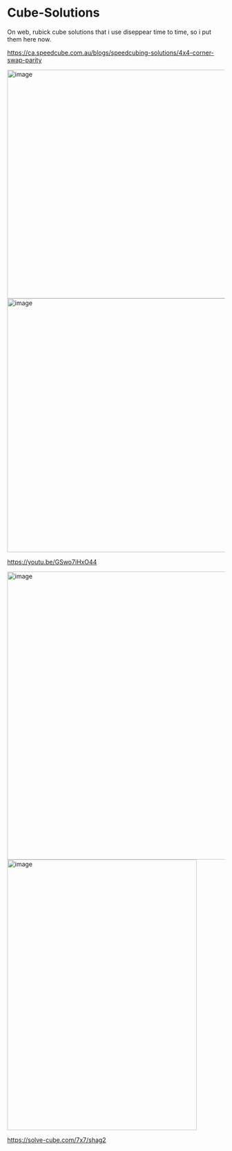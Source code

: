 # Cube-Solutions
On web, rubick cube solutions that i use diseppear time to time, so i put them here now.

https://ca.speedcube.com.au/blogs/speedcubing-solutions/4x4-corner-swap-parity

<img width="694" height="529" alt="image" src="https://github.com/user-attachments/assets/d04e6ae0-b4bd-43ee-836b-d5b7311f75f3" />

<img width="671" height="587" alt="image" src="https://github.com/user-attachments/assets/9fe09a0a-3504-49cc-aeca-d48d65111d15" />

https://youtu.be/GSwo7iHxO44

<img width="580" height="666" alt="image" src="https://github.com/user-attachments/assets/812c2f78-30e6-484b-84ab-4488e743e06f" />

<img width="439" height="626" alt="image" src="https://github.com/user-attachments/assets/34fe313a-1627-4156-b17e-87479ea8ae09" />

https://solve-cube.com/7x7/shag2

